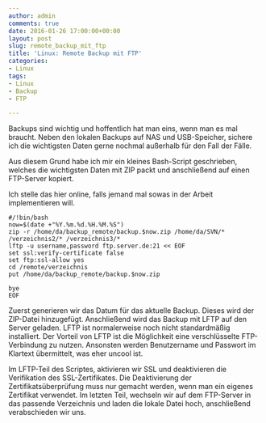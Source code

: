 ```yaml
---
author: admin
comments: true
date: 2016-01-26 17:00:00+00:00
layout: post
slug: remote_backup_mit_ftp
title: 'Linux: Remote Backup mit FTP'
categories:
- Linux
tags:
- Linux
- Backup
- FTP

---
```


Backups sind wichtig und hoffentlich hat man eins, wenn man es mal braucht. Neben den lokalen Backups auf NAS und USB-Speicher, sichere ich die wichtigsten Daten gerne nochmal außerhalb für den Fall der Fälle. 

Aus diesem Grund habe ich mir ein kleines Bash-Script geschrieben, welches die wichtigsten Daten mit ZIP packt und anschließend auf einen FTP-Server kopiert.

Ich stelle das hier online, falls jemand mal sowas in der Arbeit implementieren will.

	#/!bin/bash
	now=$(date +"%Y.%m.%d.%H.%M.%S")
	zip -r /home/da/backup_remote/backup.$now.zip /home/da/SVN/* /verzeichnis2/* /verzeichnis3/*
	lftp -u username,password ftp.server.de:21 << EOF
	set ssl:verify-certificate false
	set ftp:ssl-allow yes 
	cd /remote/verzeichnis
	put /home/da/backup_remote/backup.$now.zip

	bye
	EOF

Zuerst generieren wir das Datum für das aktuelle Backup. Dieses wird der ZIP-Datei hinzugefügt. Anschließend wird das Backup mit LFTP auf den Server geladen. LFTP ist normalerweise noch nicht standardmäßig installiert. Der Vorteil von LFTP ist die Möglichkeit eine verschlüsselte FTP-Verbindung zu nutzen. Ansonsten werden Benutzername und Passwort im Klartext übermittelt, was eher uncool ist.

Im LFTP-Teil des Scriptes, aktivieren wir SSL und deaktivieren die Verifikation des SSL-Zertifikates. Die Deaktivierung der Zertifikatsüberprüfung muss nur gemacht werden, wenn man ein eigenes Zertifikat verwendet. Im letzten Teil, wechseln wir auf dem FTP-Server in das passende Verzeichnis und laden die lokale Datei hoch, anschließend verabschieden wir uns.